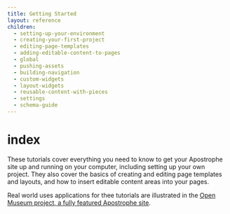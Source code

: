 ```yaml
---
title: Getting Started
layout: reference
children:
  - setting-up-your-environment
  - creating-your-first-project
  - editing-page-templates
  - adding-editable-content-to-pages
  - global
  - pushing-assets
  - building-navigation
  - custom-widgets
  - layout-widgets
  - reusable-content-with-pieces
  - settings
  - schema-guide
---
```


# index

These tutorials cover everything you need to know to get your Apostrophe site up and running on your computer, including setting up your own project. They also cover the basics of creating and editing page templates and layouts, and how to insert editable content areas into your pages.

Real world uses applications for thee tutorials are illustrated in the [Open Museum project, a fully featured Apostrophe site](https://github.com/apostrophecms/apostrophe-open-museum).
